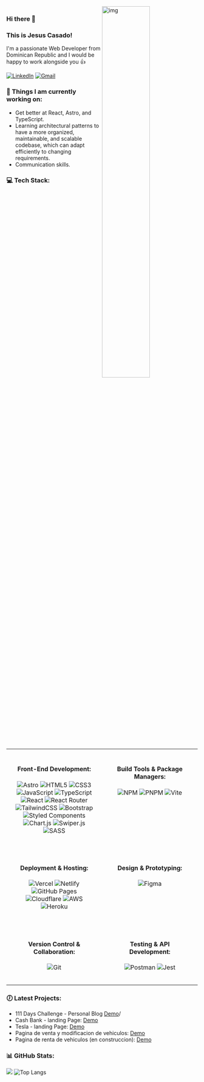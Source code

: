 <img align="right" alt="img" src="https://github.com/Casadjes/Casadjes/assets/115717042/57667c6d-ff55-4cf4-a773-975be6204ef8" width="50%" height="auto" />

<h3>Hi there 👋 </h3>
<h3>This is Jesus Casado!</h3>
<p>I'm a passionate Web Developer from Dominican Republic and I would be happy to work alongside you 👍</p>

[![LinkedIn](https://img.shields.io/badge/LinkedIn-%230077B5.svg?logo=linkedin&logoColor=white)](https://www.linkedin.com/in/jesus-e-casado-67a725279/)
[![Gmail](https://img.shields.io/badge/-Gmail-c14438?style=flat&logo=Gmail&logoColor=white)](mailto:esmilcasado901@gmail.com)

<div>
  <h3>🌱 Things I am currently working on:</h3>
  <ul>
    <li>Get better at React, Astro, and TypeScript.</li>
    <li>Learning architectural patterns to have a more organized, maintainable, and scalable codebase, which can adapt<br/> efficiently to changing requirements.</li>
    <li>Communication skills.</li>
  </ul>

 <h3>💻 Tech Stack:</h3>
<table style="border-collapse: collapse; width: 100%;">
  <colgroup>
    <col style="width: 50%;">
    <col style="width: 50%;">
  </colgroup>
  <tr>
    <td style="text-align: center; padding: 20px; vertical-align: top;">
      <h4>Front-End Development:</h4>
      <p>
        <img src="https://img.shields.io/badge/astro-%232C2052.svg?style=for-the-badge&logo=astro&logoColor=white" alt="Astro"/>
        <img src="https://img.shields.io/badge/html5-%23E34F26.svg?style=for-the-badge&logo=html5&logoColor=white" alt="HTML5"/>
        <img src="https://img.shields.io/badge/css3-%231572B6.svg?style=for-the-badge&logo=css3&logoColor=white" alt="CSS3"/>
        <img src="https://img.shields.io/badge/javascript-%23323330.svg?style=for-the-badge&logo=javascript&logoColor=%23F7DF1E" alt="JavaScript"/>
        <img src="https://img.shields.io/badge/typescript-%23007ACC.svg?style=for-the-badge&logo=typescript&logoColor=white" alt="TypeScript"/>
        <img src="https://img.shields.io/badge/react-%2320232a.svg?style=for-the-badge&logo=react&logoColor=%2361DAFB" alt="React"/>
        <img src="https://img.shields.io/badge/React_Router-CA4245?style=for-the-badge&logo=react-router&logoColor=white" alt="React Router"/>
        <img src="https://img.shields.io/badge/tailwindcss-%2338B2AC.svg?style=for-the-badge&logo=tailwind-css&logoColor=white" alt="TailwindCSS"/>
        <img src="https://img.shields.io/badge/bootstrap-%23563D7C.svg?style=for-the-badge&logo=bootstrap&logoColor=white" alt="Bootstrap"/>
        <img src="https://img.shields.io/badge/styled--components-DB7093?style=for-the-badge&logo=styled-components&logoColor=white" alt="Styled Components"/>
        <img src="https://img.shields.io/badge/chart.js-F5788D.svg?style=for-the-badge&logo=chart.js&logoColor=white" alt="Chart.js"/>
        <img src="https://img.shields.io/badge/swiper-%2300457C.svg?style=for-the-badge&logo=swiper&logoColor=white" alt="Swiper.js"/>
        <img src="https://img.shields.io/badge/SASS-hotpink.svg?style=for-the-badge&logo=SASS&logoColor=white" alt="SASS"/>
      </p>
    </td>
    <td style="text-align: center; padding: 20px; vertical-align: top;">
      <h4>Build Tools & Package Managers:</h4>
      <p>
        <img src="https://img.shields.io/badge/NPM-%23000000.svg?style=for-the-badge&logo=npm&logoColor=white" alt="NPM"/>
        <img src="https://img.shields.io/badge/pnpm-%234a4a4a.svg?style=for-the-badge&logo=pnpm&logoColor=f69220" alt="PNPM"/>
        <img src="https://img.shields.io/badge/vite-%23646CFF.svg?style=for-the-badge&logo=vite&logoColor=white" alt="Vite"/>
      </p>
    </td>
  </tr>
  <tr>
    <td style="text-align: center; padding: 20px; vertical-align: top;">
      <h4>Deployment & Hosting:</h4>
      <p>
        <img src="https://img.shields.io/badge/vercel-%23000000.svg?style=for-the-badge&logo=vercel&logoColor=white" alt="Vercel"/>
        <img src="https://img.shields.io/badge/netlify-%23000000.svg?style=for-the-badge&logo=netlify&logoColor=#00C7B7" alt="Netlify"/>
        <img src="https://img.shields.io/badge/github%20pages-121013?style=for-the-badge&logo=github&logoColor=white" alt="GitHub Pages"/>
        <img src="https://img.shields.io/badge/Cloudflare-F38020?style=for-the-badge&logo=Cloudflare&logoColor=white" alt="Cloudflare"/>
        <img src="https://img.shields.io/badge/Amazon_AWS-232F3E?style=for-the-badge&logo=amazon-aws&logoColor=white" alt="AWS"/>
        <img src="https://img.shields.io/badge/Heroku-430098?style=for-the-badge&logo=heroku&logoColor=white" alt="Heroku"/>
      </p>
    </td>
    <td style="text-align: center; padding: 20px; vertical-align: top;">
      <h4>Design & Prototyping:</h4>
      <p>
        <img src="https://img.shields.io/badge/figma-%23F24E1E.svg?style=for-the-badge&logo=figma&logoColor=white" alt="Figma"/>
      </p>
    </td>
  </tr>
  <tr>
    <td style="text-align: center; padding: 20px; vertical-align: top;">
      <h4>Version Control & Collaboration:</h4>
      <p>
        <img src="https://img.shields.io/badge/git-%23F05033.svg?style=for-the-badge&logo=git&logoColor=white" alt="Git"/>
      </p>
    </td>
    <td style="text-align: center; padding: 20px; vertical-align: top;">
  <h4>Testing & API Development:</h4>
  <p>
    <img src="https://img.shields.io/badge/Postman-FF6C37?style=for-the-badge&logo=postman&logoColor=white" alt="Postman"/>
    <img src="https://img.shields.io/badge/Jest-C21325?style=for-the-badge&logo=jest&logoColor=white" alt="Jest"/>
  </p>
</td>
  </tr>
</table>

  <h3>🕖 Latest Projects:</h3>
    <ul>
      <li>111 Days Challenge - Personal Blog <a href="https://111days-blog.vercel.app">Demo</a>/</li>
      <li>Cash Bank - landing Page: <a href="https://cash-bank.pages.dev/">Demo</a></li>
      <li>Tesla - landing Page: <a href="https://tesla-landing-rust.vercel.app/">Demo</a></li>
      <li>Pagina de venta y modificacion de vehiculos: <a href="https://vcompany.pages.dev/">Demo</a></li>
      <li>Pagina de renta de vehiculos (en construccion): <a href="https://car-rent-alpha-gray.vercel.app/">Demo</a></li>
    </ul>
  
  
  <h3>📊 GitHub Stats:</h3>

  ![](https://github-readme-stats.vercel.app/api?username=Casadjes) 
  ![Top Langs](https://github-readme-stats.vercel.app/api/top-langs/?username=Casadjes&layout=compact)
